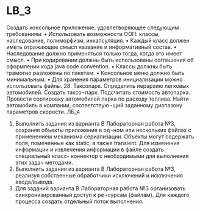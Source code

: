 # LB_3
Создать консольное приложение, удовлетворяющее следующим требованиям:
•	 Использовать возможности ООП: классы, наследование, полиморфизм, инкапсуляция.
•	 Каждый класс должен иметь отражающее смысл название и информативный состав.
•	 Наследование должно применяться только тогда, когда это имеет смысл.
•	 При кодировании должны быть использованы соглашения об оформлении кода java code convention.
•	 Классы должны быть грамотно разложены по пакетам.
•	 Консольное меню должно быть минимальным.
•	 Для хранения параметров инициализации можно использовать файлы.
28.	 Таксопарк. Определить иерархию легковых автомобилей. Создать таксо¬парк. Подсчитать стоимость автопарка. Провести сортировку автомобилей парка по расходу топлива. Найти автомобиль в компании, соответствую¬щий заданному диапазону параметров скорости.
ЛБ_4 
1.	Выполнить задания из варианта B Лабораторная работа №3, сохраняя объекты приложения в од¬ном или нескольких файлах с применением механизма сериализации. Объекты могут содержать поля, помеченные как static, а также transient. Для изменения информации и извлечения информации в файле создать специальный класс- коннектор с необходимыми для выполнения этих задач методами.
2.	Выполнить задания из варианта В Лабораторная работа №3, реализуя собственные обработчики исключений и исключения ввода/вывода.
3.	Для заданий варианта В Лабораторная работа №3 организовать синхронизированный доступ к ре¬сурсам (файлам). Для каждого процесса создать отдельный поток выполнения.
